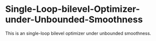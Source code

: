 # Single-Loop-bilevel-Optimizer-under-Unbounded-Smoothness
This is an single-loop bilevel optimizer under unbounded smoothness.
